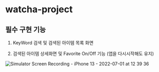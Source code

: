 # watcha-project

## 필수 구현 기능

1. KeyWord 검색 및 검색된 아이템 목록 화면


2. 검색된 아이템 상세화면 및 Favorite On/Off 기능 (앱을 다시시작해도 유지)

![Simulator Screen Recording - iPhone 13 - 2022-07-01 at 12 39 36](https://user-images.githubusercontent.com/93653997/176818873-698e14f7-f4b9-4652-8c70-5dbd73ad927f.gif)
